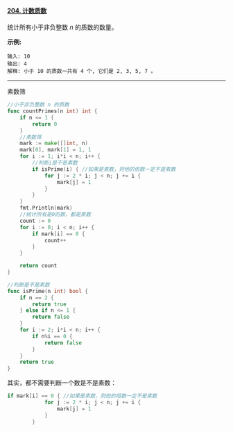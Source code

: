 #### [204. 计数质数](https://leetcode-cn.com/problems/count-primes/)

统计所有小于非负整数 *n* 的质数的数量。

**示例:**

```
输入: 10
输出: 4
解释: 小于 10 的质数一共有 4 个, 它们是 2, 3, 5, 7 。
```

----

素数筛

```go
//小于非负整数 n 的质数
func countPrimes(n int) int {
	if n <= 1 {
		return 0
	}
	//素数筛
	mark := make([]int, n)
	mark[0], mark[1] = 1, 1
	for i := 1; i*i < n; i++ {
		//判断i是不是素数
		if isPrime(i) { //如果是素数，则他的倍数一定不是素数
			for j := 2 * i; j < n; j += i {
				mark[j] = 1
			}
		}
	}
	fmt.Println(mark)
	//统计所有是0的数，都是素数
	count := 0
	for i := 0; i < n; i++ {
		if mark[i] == 0 {
			count++
		}
	}

	return count
}

//判断是不是素数
func isPrime(n int) bool {
	if n == 2 {
		return true
	} else if n <= 1 {
		return false
	}
	for i := 2; i*i < n; i++ {
		if n%i == 0 {
			return false
		}
	}
	return true
}
```

其实，都不需要判断一个数是不是素数：

```go
if mark[i] == 0 { //如果是素数，则他的倍数一定不是素数
			for j := 2 * i; j < n; j += i {
				mark[j] = 1
			}
		}
```

